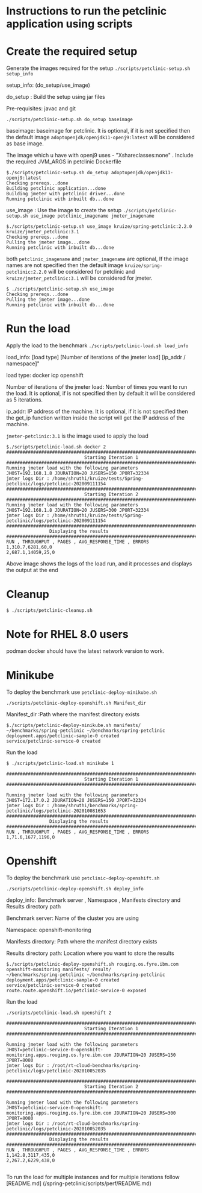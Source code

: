 # Instructions to run the petclinic application using scripts 

# Create the required setup
Generate the images required for the setup 
`./scripts/petclinic-setup.sh setup_info`

setup_info: (do_setup/use_image)

do_setup : Build the setup using jar files

Pre-requisites: javac and git 

`./scripts/petclinic-setup.sh do_setup baseimage`

baseimage: baseimage for petclinic. It is optional, if it is not specified then the default image `adoptopenjdk/openjdk11-openj9:latest` will be considered as base image.

The image which u have with openj9 uses - "Xshareclasses:none" . Include the required JVM_ARGS in petclinic Dockerfile

```
$./scripts/petclinic-setup.sh do_setup adoptopenjdk/openjdk11-openj9:latest
Checking prereqs...done
Building petclinic application...done
Building jmeter with petclinic driver...done
Running petclinic with inbuilt db...done
```
use_image : Use the image to create the setup
`./scripts/petclinic-setup.sh use_image petclinic_imagename jmeter_imagename`


```
$./scripts/petclinic-setup.sh use_image kruize/spring-petclinic:2.2.0 kruize/jmeter_petclinic:3.1
Checking prereqs...done
Pulling the jmeter image...done
Running petclinic with inbuilt db...done

```

both `petclinic_imagename` and `jmeter_imagename` are optional, If the image names are not specified then the default image `kruize/spring-petclinic:2.2.0` will be considered for petclinic and `kruize/jmeter_petclinic:3.1` will be considered for jmeter.

```
$ ./scripts/petclinic-setup.sh use_image 
Checking prereqs...done
Pulling the jmeter image...done
Running petclinic with inbuilt db...done
```

# Run the load
Apply the load to the benchmark
`./scripts/petclinic-load.sh load_info`

load_info: [load type] [Number of iterations of the jmeter load] [ip_addr / namespace]"

load type: docker icp openshift

Number of iterations of the jmeter load: Number of times you want to run the load. It is optional, if is not specified then by default it will be considered as 5 iterations.

ip_addr: IP address of the machine. It is optional, if it is not specified then the get_ip function written inside the script will get the IP address of the machine.

`jmeter-petclinic:3.1` is the image used to apply the load


```
$./scripts/petclinic-load.sh docker 2 
#########################################################################################
                             Starting Iteration 1                                  
#########################################################################################
Running jmeter load with the following parameters
JHOST=192.168.1.8 JDURATION=20 JUSERS=150 JPORT=32334 
jmter logs Dir : /home/shruthi/kruize/tests/Spring-petclinic/logs/petclinic-202009111154
#########################################################################################
                             Starting Iteration 2                                  
#########################################################################################
Running jmeter load with the following parameters
JHOST=192.168.1.8 JDURATION=20 JUSERS=300 JPORT=32334 
jmter logs Dir : /home/shruthi/kruize/tests/Spring-petclinic/logs/petclinic-202009111154
#########################################################################################
				Displaying the results				       
#########################################################################################
RUN , THROUGHPUT , PAGES , AVG_RESPONSE_TIME , ERRORS
1,310.7,6281,60,0
2,687.1,14059,25,0
```
Above image shows the logs of the load run, and it processes and displays the output at the end

# Cleanup
`$ ./scripts/petclinic-cleanup.sh`


# Note for RHEL 8.0 users
podman docker should have the latest network version to work.

# Minikube
To deploy the benchmark use `petclinic-deploy-minikube.sh`

`./scripts/petclinic-deploy-openshift.sh Manifest_dir`

Manifest_dir :Path where the manifest directory exists

```
$./scripts/petclinic-deploy-minikube.sh manifests/ 
~/benchmarks/spring-petclinic ~/benchmarks/spring-petclinic
deployment.apps/petclinic-sample-0 created
service/petclinic-service-0 created

```

Run the load

```
$ ./scripts/petclinic-load.sh minikube 1

#########################################################################################
                             Starting Iteration 1                                  
#########################################################################################

Running jmeter load with the following parameters
JHOST=172.17.0.2 JDURATION=20 JUSERS=150 JPORT=32334 
jmter logs Dir : /home/shruthi/benchmarks/spring-petclinic/logs/petclinic-202010081653
#########################################################################################
				Displaying the results				       
#########################################################################################
RUN , THROUGHPUT , PAGES , AVG_RESPONSE_TIME , ERRORS
1,71.6,1677,1196,0

```

# Openshift
To deploy the benchmark use `petclinic-deploy-openshift.sh`


`./scripts/petclinic-deploy-openshift.sh deploy_info`

deploy_info: Benchmark server , Namespace , Manifests directory and Results directory path

Benchmark server: Name of the cluster you are using

Namespace: openshift-monitoring

Manifests directory: Path where the manifest directory exists

Results directory path: Location where you want to store the results

```
$./scripts/petclinic-deploy-openshift.sh rouging.os.fyre.ibm.com openshift-monitoring manifests/ result/
~/benchmarks/spring-petclinic ~/benchmarks/spring-petclinic
deployment.apps/petclinic-sample-0 created
service/petclinic-service-0 created
route.route.openshift.io/petclinic-service-0 exposed

```

Run the load

```
./scripts/petclinic-load.sh openshift 2

#########################################################################################
                             Starting Iteration 1                                  
#########################################################################################

Running jmeter load with the following parameters
JHOST=petclinic-service-0-openshift-monitoring.apps.rouging.os.fyre.ibm.com JDURATION=20 JUSERS=150 JPORT=8080 
jmter logs Dir : /root/rt-cloud-benchmarks/spring-petclinic/logs/petclinic-202010052035

#########################################################################################
                             Starting Iteration 2                                  
#########################################################################################

Running jmeter load with the following parameters
JHOST=petclinic-service-0-openshift-monitoring.apps.rouging.os.fyre.ibm.com JDURATION=20 JUSERS=300 JPORT=8080 
jmter logs Dir : /root/rt-cloud-benchmarks/spring-petclinic/logs/petclinic-202010052035
#########################################################################################
				Displaying the results				       
#########################################################################################
RUN , THROUGHPUT , PAGES , AVG_RESPONSE_TIME , ERRORS
1,142.8,3117,435,0
2,267.2,6229,438,0


```

To run the load for multiple instances and for multiple iterations follow [README.md] (/spring-petclinic/scripts/perf/README.md)






